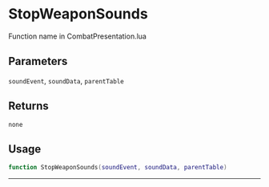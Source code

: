 # StopWeaponSounds
Function name in CombatPresentation.lua
## Parameters
`soundEvent`, `soundData`, `parentTable`
## Returns
`none`
## Usage
```lua
function StopWeaponSounds(soundEvent, soundData, parentTable)
```
---
